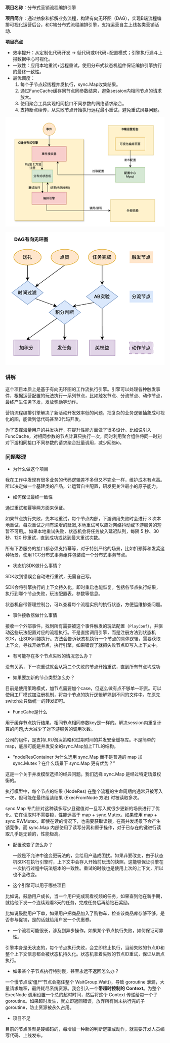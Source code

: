 **项目名称**：分布式营销流程编排引擎

**项目简介**：通过抽象和拆解业务流程，构建有向无环图（DAG），实现B端流程编排可视化运营后台，和C端分布式流程编排引擎，支持运营自主上线各类营销活动.

**项目亮点**
* 效率提升：从定制化代码开发 -> 低代码或0代码+配置模式；引擎执行漏斗上报数据中心可视化。
* 一致性：应用本地重试+远程重试，使用分布式状态机组件保证编排引擎执行的最终一致性。
* 最优调度：
  1. 每个子节点起线程并发执行，sync.Map收集结果。
  2. 通过FuncCache缓存同节点同参数结果，避免session内相同节点的请求放大。
  3. 使用聚合工具实现相同接口不同参数的网络请求聚合。
  4. 支持断点续传，从失败节点开始执行远程最小重试，避免重试风暴问题。

![image-20250906103655888](../../assets/img/image-20250906103655888.png)

![image-20250906103725319](../../assets/img/image-20250906103725319.png)

### 讲解

这个项目本质上是基于有向无环图的工作流执行引擎。引擎可以处理各种触发事件，根据运营配置的玩法执行一系列节点，比如触发节点、分流节点、动作节点，最终产生任务下发，发放奖励等动作。

营销流程编排引擎解决了新活动开发效率低的问题，把复杂的业务逻辑抽象成可视化的图，能做到低代码甚至0代码开发。

为了支撑海量用户的并发执行，在提升性能方面做了很多设计。比如说引入FuncCache，对相同参数的节点计算只执行一次，同时利用聚合组件将同一时刻对下游相同接口不同参数的请求聚合批量调用，减少网络io。



### 问题整理

* 为什么做这个项目

我在工作中发现有很多业务的代码逻辑差不多但又不完全一样，维护成本有点高。所以决定做一个基建类的产品，让运营自主配置，研发更关注最小的原子能力。

* 如何保证最终一致性

通过重试和幂等两方面来保证。

如果节点执行失败，先本地重试，每个节点内部，下游调用失败时会进行 3 次本地重试，每次重试之间有递增的延迟,本地重试可以应对网络抖动或下游服务的短暂不可用,。如果本地重试失败，状态机会将任务放入延迟队列，每隔 5 秒、30 秒、120 秒重试，直到成功或达到最大重试次数。

所有下游服务的接口都必须支持幂等，对于特别严格的场景，比如扣预算和发奖这种场景，使用TCC分布式事务组件包装成一个分布式事务节点。

* 状态机SDK做什么事情？

SDK收到错误会自动进行重试，无需自己写。

SDK会将引擎执行的上下文持久化，即时重启也能恢复。包括各节点执行结果，执行到哪个节点失败，玩法配置表，参数等信息。

状态机自带管理控制台，可以查看每个流程实例的执行状态，方便运维排查问题。

* 事件接收器做什么事情

接收一个外部事件，找到所有需要被这个事件触发的玩法配置（`PlayConf`），并驱动这些玩法配置对应的流程执行。不是直接调用引擎，而是注册方法到状态机SDK，让SDK间接执行。方法会告诉状态机执行一个节点的具体逻辑，需要获取上下文，寻找开始节点，执行引擎，如果错误了就把失败节点ID写入上下文中。

* 有可能存在多个节点失败的情况怎么办？

没有关系，下一次重试就会从第二个失败的节点开始重试，直到所有节点均成功

* 如果要加新的节点类型怎么办？

目前是使用策略模式，加节点需要加个case，但这么做有点不够单一职责。可以使用工厂模式加注册机制，将每个节点的执行逻辑解耦到不同的文件中。在原先switch处只做统一的转发即可。

* FuncCahe是什么

用于缓存节点执行结果，相同节点相同参数key是一样的。解决session内重复计算的问题,大大减少了对下游服务的调用次数。

公司的组件，是支持LRU淘汰策略和过期时间的并发安全缓存库。不是简单的map，底层可能是并发安全的sync.Map加上TTL的结构。

* “nodeResContainer 为什么选用 sync.Map 而不是普通的 map 加 sync.Mutex？在什么场景下 sync.Map 更有优势？”

这是一个关于并发模型选择的经典问题。我们选择 sync.Map 是经过特定场景权衡的。

执行模型中，每个节点的结果 (NodeRes) 在整个流程的生命周期内通常只被写入一次，但可能在最终组装结果 (ExecFromNode 方法) 时被读取多次。

sync.Map 专门针对这种读多写少且键值对一旦写入就很少更新的场景进行了优化。它在读取时不需要锁，性能远高于 map + sync.Mutex。如果使用 map + sync.RWMutex，即使在读的情况下，也需要获取读锁，在高并发场景下会产生锁竞争。而 sync.Map 内部使用了读写分离和原子操作，对于已存在的键进行读取几乎是无锁的，性能极高。

* 配置改变了怎么办？

  一般是不允许中途变更玩法的，会给用户造成困扰。如果非要改变，由于状态机SDK在执行引擎时，上下文中会存入开始前玩法的快照，这能够保证引擎在一次执行过程中玩法版本的一致性。重试的时候也是使用上次的上下文，所以也不会改变。

* 这个引擎可以用于哪些项目

比如说，鼓励用户成长，当一个用户完成观看视频的任务，如果查到他在新手期，就给他下发一个连续观看3天的任务，完成任务后再给钻石奖励。

比如说鼓励用户下单，如果用户把商品加入了购物车，检查该商品库存够不够，是否参与促销，是的话就给用户发一个优惠券。

* 一个流程可能很长，涉及到异步操作。如果某个节点执行失败，如何保证可靠性。

引擎本身是无状态的，每个节点执行失败，会立即终止执行，当前失败的节点ID和整个上下文信息都会被状态机持久化。状态机拿着失败的节点ID重试，保证从断点执行。

* 如果某个子节点执行特别慢，甚至永远不返回怎么办？

一个慢节点或‘僵尸’节点会拖住整个 WaitGroup.Wait()，导致 goroutine 泄漏，大量请求堆积，最终耗尽系统资源。我会引入一个**带超时控制的** **Context**。为整个 ExecNode 调用设置一个总的超时时间，然后将这个 Context 传递给每一个子 goroutine。如果超时发生，就立即返回错误，放弃所有尚未执行完的子 goroutine，防止资源被永久占用。

* 项目不足

目前的节点类型是硬编码的，每增加一种新的判断逻辑或动作，就需要开发人员编写代码、上线发布。
